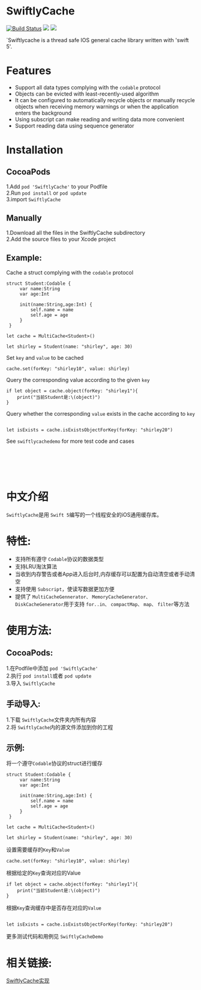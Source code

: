 # SwiftlyCache

[![Build Status](https://travis-ci.org/hlc0000/SwiftlyCache.svg?branch=master)](https://travis-ci.org/hlc0000/SwiftlyCache)
![](https://img.shields.io/cocoapods/p/SwiftlyCache.svg?style=flat)
![](https://img.shields.io/cocoapods/v/SwiftlyCache.svg?style=flat)

`Swiftlycache is a thread safe IOS general cache library written with 'swift 5'.

Features
===============

- Support all data types complying with the `codable` protocol
- Objects can be evicted with least-recently-used algorithm
- It can be configured to automatically recycle objects or manually recycle objects when receiving memory warnings or when the application enters the background
- Using subscript can make reading and writing data more convenient
- Support reading data using sequence generator

Installation
==============
CocoaPods
-------------------------------
1.Add `pod 'SwiftlyCache'` to your Podfile  
2.Run `pod install` or `pod update`  
3.import `SwiftlyCache`

Manually
-------------------------------
1.Download all the files in the SwiftlyCache subdirectory  
2.Add the source files to your Xcode project  

Example:
-------------------------------
Cache a struct complying with the  `codable` protocol

```
struct Student:Codable {
     var name:String
     var age:Int
     
     init(name:String,age:Int) {
         self.name = name
         self.age = age
     }
 }
 ```
 ```
 let cache = MultiCache<Student>()
 
 let shirley = Student(name: "shirley", age: 30)
 
```
 
Set `key` and `value` to be cached
 
 ```
 cache.set(forKey: "shirley10", value: shirley)
 
``` 

Query the corresponding value according to the given `key`

```
if let object = cache.object(forKey: "shirley1"){
    print("当前Student是:\(object)")
}
```

Query whether the corresponding `value` exists in the cache according to `key`

```

let isExists = cache.isExistsObjectForKey(forKey: "shirley20")

```
See `swiftlycachedemo` for more test code and cases

<br/><br/>
---

中文介绍
============================

 `SwiftlyCache`是用 `Swift 5`编写的一个线程安全的iOS通用缓存库。

特性:
==============

-  支持所有遵守 `Codable`协议的数据类型
-  支持LRU淘汰算法
-  当收到内存警告或者App进入后台时,内存缓存可以配置为自动清空或者手动清空
-  支持使用 `Subscript`，使读写数据更加方便
-  提供了 `MultiCacheGennerator、` `MemoryCacheGenerator、` `DiskCacheGenerator`用于支持 `for..in、`
   `compactMap、` `map、` `filter`等方法
  
  使用方法:
  =============
  CocoaPods:
  ------------------------------
  1.在Podfile中添加 `pod 'SwiftlyCache'`     
  2.执行 `pod install`或者 `pod update`    
  3.导入  `SwiftlyCache`    
  
  手动导入:
  ------------------------------
  1.下载 `SwiftlyCache`文件夹内所有内容  
  2.将 `SwiftlyCache`内的源文件添加到你的工程  
  
  示例:
  ------------------------------
  将一个遵守`Codable`协议的struct进行缓存
  
 ```
 struct Student:Codable {
      var name:String
      var age:Int
      
      init(name:String,age:Int) {
          self.name = name
          self.age = age
      }
  }
  ```
  ```
  let cache = MultiCache<Student>()
  
  let shirley = Student(name: "shirley", age: 30)
  
 ```
  
  设置需要缓存的`Key`和`Value`
  
  ```
  cache.set(forKey: "shirley10", value: shirley)
  
 ``` 
 
 根据给定的`Key`查询对应的Value
 
 ```
 if let object = cache.object(forKey: "shirley1"){
     print("当前Student是:\(object)")
 }
 ```
 
 根据`Key`查询缓存中是否存在对应的`Value`
 
 ```
 
 let isExists = cache.isExistsObjectForKey(forKey: "shirley20")
 
 ```
 
更多测试代码和用例见  `SwiftlyCacheDemo`

相关链接:
==============
[SwiftlyCache实现](https://juejin.im/post/5e7084886fb9a07c7b784f7f)
  

  
  
  


